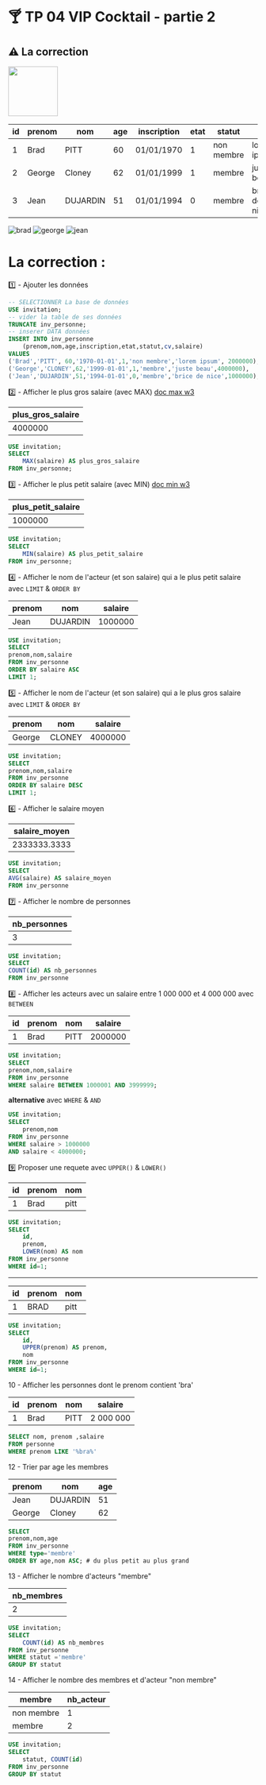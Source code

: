 # :cocktail: TP 04 VIP Cocktail - partie 2
## :warning: La correction
<img src="../../img/c.webp" width="100">  

  
| id | prenom | nom | age | inscription | etat | statut | cv | salaire |
|---|---|---|---|---|---|---|---|---|
| 1 | Brad | PITT | 60 | 01/01/1970 | 1 | non membre | lorem ipsum | 2 000 000 |
| 2 | George | Cloney | 62 | 01/01/1999 | 1 | membre  | juste beau | 4 000 000 |
| 3 | Jean | DUJARDIN | 51 | 01/01/1994 | 0 | membre | brice de nice | 1 000 000 |
    
![brad](../../img/03/brad.webp)
![george](../../img/03/george.webp)
![jean](../../img/03/jean.webp)


# La correction :
:one: - Ajouter les données 
```sql
-- SELECTIONNER La base de données
USE invitation;
-- vider la table de ses données
TRUNCATE inv_personne;
-- inserer DATA données
INSERT INTO inv_personne 
    (prenom,nom,age,inscription,etat,statut,cv,salaire)  
VALUES
('Brad','PITT',	60,'1970-01-01',1,'non membre','lorem ipsum', 2000000),
('George','CLONEY',62,'1999-01-01',1,'membre','juste beau',4000000),
('Jean','DUJARDIN',51,'1994-01-01',0,'membre','brice de nice',1000000);
```       

:two: - Afficher le plus gros salaire (avec MAX)  [doc max w3](https://www.w3schools.com/sql/func_mysql_max.asp)    
  
| plus_gros_salaire |
|---|
| 4000000 |
```sql
USE invitation;
SELECT 
    MAX(salaire) AS plus_gros_salaire 
FROM inv_personne;
```
  
:three: - Afficher le plus petit salaire (avec MIN)  [doc min w3](https://www.w3schools.com/sql/func_mysql_min.asp) 
   
| plus_petit_salaire |
|---|
| 1000000 |
```sql
USE invitation;
SELECT 
    MIN(salaire) AS plus_petit_salaire 
FROM inv_personne;
```
  
:four: - Afficher le nom de l'acteur (et son salaire) qui a le plus petit salaire avec <code>LIMIT</code> & <code>ORDER BY</code>
    
| prenom | nom | salaire |
|---|---|---|
| Jean | DUJARDIN | 1000000 |
  
```sql
USE invitation;
SELECT 
prenom,nom,salaire
FROM inv_personne 
ORDER BY salaire ASC
LIMIT 1;
```

:five: - Afficher le nom de l'acteur (et son salaire) qui a le plus gros salaire avec <code>LIMIT</code> & <code>ORDER BY</code>
  
| prenom | nom | salaire |
|---|---|---|
| George | CLONEY | 4000000 |
  
```sql
USE invitation;
SELECT 
prenom,nom,salaire
FROM inv_personne 
ORDER BY salaire DESC
LIMIT 1;
```     
:six: - Afficher le salaire moyen
  
| salaire_moyen |
|---|
| 2333333.3333 |   

```sql
USE invitation;
SELECT 
AVG(salaire) AS salaire_moyen 
FROM inv_personne
```

:seven: - Afficher le nombre de personnes  
  
| nb_personnes |
|---|
| 3 | 

```sql
USE invitation;
SELECT 
COUNT(id) AS nb_personnes
FROM inv_personne
```  
:eight: - Afficher les acteurs avec un salaire entre 1 000 000 et 4 000 000 avec <code>BETWEEN</code>
  
| id | prenom | nom | salaire |
|---|---|---|---|
| 1 | Brad | PITT | 2000000 |

```sql
USE invitation;
SELECT
prenom,nom,salaire
FROM inv_personne
WHERE salaire BETWEEN 1000001 AND 3999999;
``` 
**alternative** avec <code>WHERE</code> & <code>AND</code>  

```sql
USE invitation;
SELECT
    prenom,nom
FROM inv_personne
WHERE salaire > 1000000
AND salaire < 4000000;
```  
:nine: Proposer une requete avec  <code>UPPER()</code> & <code>LOWER()</code> 
  
| id | prenom | nom |
|---|---|---|
| 1 | Brad | pitt | 

```sql
USE invitation;
SELECT
    id,
    prenom,
    LOWER(nom) AS nom
FROM inv_personne
WHERE id=1;
```
--------------------------------------------------

| id | prenom | nom |
|---|---|---|
| 1 | BRAD | pitt | 
```sql
USE invitation;
SELECT
    id,
    UPPER(prenom) AS prenom,
    nom
FROM inv_personne
WHERE id=1;
```

10 - Afficher les personnes dont le prenom contient 'bra'  
  
| id | prenom | nom | salaire |
|---|---|---|---|
| 1 | Brad | PITT | 2 000 000 |

```sql
SELECT nom, prenom ,salaire
FROM personne
WHERE prenom LIKE '%bra%'
```   

12 - Trier par age les membres 
   
| prenom | nom | age |
|---|---|---|
| Jean | DUJARDIN | 51 |
| George | Cloney | 62 |

 ```sql
SELECT 
prenom,nom,age
FROM inv_personne
WHERE type='membre'
ORDER BY age,nom ASC; # du plus petit au plus grand
``` 
13 - Afficher le nombre d'acteurs "membre" 
  
| nb_membres |
|---|
| 2 | 

```sql
USE invitation;
SELECT
    COUNT(id) AS nb_membres
FROM inv_personne
WHERE statut ='membre'
GROUP BY statut
```


14 - Afficher le nombre des membres et  d'acteur "non membre"
   
| membre | nb_acteur| 
|---|---|
| non membre | 1 | 
| membre | 2 | 


```sql
USE invitation;
SELECT
    statut, COUNT(id)
FROM inv_personne
GROUP BY statut
```

